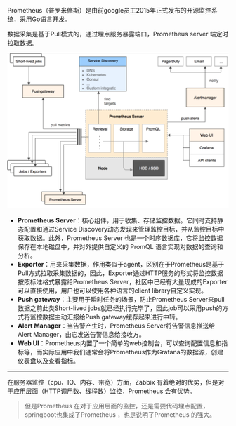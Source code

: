 Prometheus（普罗米修斯）是由前google员工2015年正式发布的开源监控系统，采用Go语言开发。



数据采集是基于Pull模式的，通过埋点服务暴露端口，Prometheus server 端定时拉取数据。



![Prometheus架构图](picture/image-20221113092723944.png)

- **Prometheus Server**：核心组件，用于收集、存储监控数据。它同时支持静态配置和通过Service Discovery动态发现来管理监控目标，并从监控目标中获取数据。此外，Prometheus Server 也是一个时序数据库，它将监控数据保存在本地磁盘中，并对外提供自定义的 PromQL 语言实现对数据的查询和分析。
- **Exporter**：用来采集数据，作用类似于agent，区别在于Prometheus是基于Pull方式拉取采集数据的，因此，Exporter通过HTTP服务的形式将监控数据按照标准格式暴露给Prometheus Server，社区中已经有大量现成的Exporter可以直接使用，用户也可以使用各种语言的client library自定义实现。
- **Push gateway**：主要用于瞬时任务的场景，防止Prometheus Server来pull数据之前此类Short-lived jobs就已经执行完毕了，因此job可以采用push的方式将监控数据主动汇报给Push gateway缓存起来进行中转。
- **Alert Manager**：当告警产生时，Prometheus Server将告警信息推送给Alert Manager，由它发送告警信息给接收方。
- **Web UI**：Prometheus内置了一个简单的web控制台，可以查询配置信息和指标等，而实际应用中我们通常会将Prometheus作为Grafana的数据源，创建仪表盘以及查看指标。



---

在服务器监控（cpu、IO、内存、带宽）方面，Zabbix 有着绝对的优势，但是对于应用层面（HTTP调用数、线程数）监控，Prometheus  会有优势。

> 但是Prometheus  在对于应用层面的监控，还是需要代码埋点配置，springboot也集成了Prometheus  ，也是说明了Prometheus  的强大。